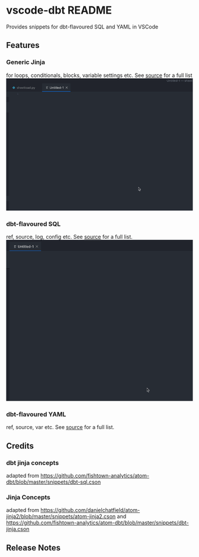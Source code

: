 # vscode-dbt README

Provides snippets for dbt-flavoured SQL and YAML in VSCode

## Features

### Generic Jinja
for loops, conditionals, blocks, variable settings etc. See [source](./vscode-dbt/snippets/snippets.json) for a full list
![jinja](./images/jinja_for_loop.gif)

### dbt-flavoured SQL
ref, source, log, config etc. See [source](./vscode-dbt/snippets/snippets.json) for a full list.
![dbt_sql](./images/dbt_sql.gif)

### dbt-flavoured YAML
ref, source, var etc. See [source](./vscode-dbt/snippets/snippets_yaml.json) for a full list.

## Credits
### dbt jinja concepts
adapted from https://github.com/fishtown-analytics/atom-dbt/blob/master/snippets/dbt-sql.cson

### Jinja Concepts
adapted from  https://github.com/danielchatfield/atom-jinja2/blob/master/snippets/atom-jinja2.cson
and https://github.com/fishtown-analytics/atom-dbt/blob/master/snippets/dbt-jinja.cson

## Release Notes
